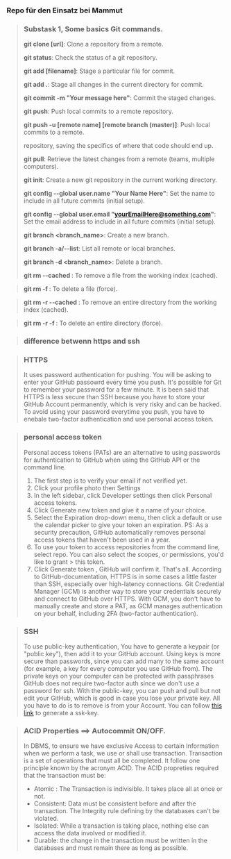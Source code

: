 ### Repo für den Einsatz bei Mammut





> ### Substask 1, Some basics Git commands.
>
> **git clone [url]**: Clone a repository from a remote.
> 
> **git status**: Check the status of a git repository.
> 
> **git add [filename]**: Stage a particular file for commit.
> 
> **git add .**: Stage all changes in the current directory for commit.
> 
> **git commit -m "Your message here"**: Commit the staged changes. 
> 
> **git push**: Push local commits to a remote repository.
> 
> **git push -u [remote name] [remote branch (master)]**: Push local commits to a remote.
> 
> repository, saving the specifics of where that code should end up.
> 
> **git pull**: Retrieve the latest changes from a remote (teams, multiple computers).
> 
> **git init**: Create a new git repository in the current working directory.
> 
> **git config --global user.name "Your Name Here"**: Set the name to include in all future commits (initial setup).
> 
> **git config --global user.email "yourEmailHere@something.com"**: Set the email address to include in all future commits (initial setup).
> 
> **git branch <branch_name>**:  Create a new branch.
> 
> **git branch -a/--list**:  List all remote or local branches.
>
> **git branch -d <branch_name>**: Delete a branch.
> 
> **git rm --cached <file name>**: To remove a file from the working index (cached).
  
> **git rm -f <file name>**:  To delete a file (force).
  
> **git rm -r --cached <directory name>**: To remove an entire directory from the working index (cached).
  
> **git rm -r -f <file name>**: To delete an entire directory (force).



> ### difference betwenn https and ssh

 
> ### HTTPS
> It uses password authentication for pushing. 
> You will be asking to enter your GitHub passowrd every time you push. It's possible for Git to remember your password for a few minute.
> It is been said that HTTPS is less secure than SSH because you have to store your GitHub Account permanently, which is very risky and 
> can be hacked. 
> To avoid using your password everytime you push, you have to enebale two-factor authentication and use personal access token.

> ### personal access token
> Personal access tokens (PATs) are an alternative to using passwords for authentication to GitHub when using the GitHub API or the command line.
> 1. The first step is to verify your email if not verified yet.
> 2. Click your profile photo then Settings
> 3. In the left sidebar, click  Developer settings then click Personal access tokens.
> 4. Click Generate new token and give it a name of your choice.
> 5. Select the Expiration drop-down menu, then click a default or use the calendar picker to give your token an expiration. 
> PS: As a security precaution, GitHub automatically removes personal access tokens that haven't been used in a year. 
> 6. To use your token to access repositories from the command line, select repo. You can also select the scopes, or permissions, you'd like to grant >    this token.
> 7. Click Generate token , GitHub will confirm it. That's all. 
> According to GitHub-documentation, HTTPS is in some cases a little faster than SSH, especially over high-latency connections.
> Git Credential Manager (GCM) is another way to store your credentials securely and connect to GitHub over HTTPS. With GCM, you don't have to 
> manually create and store a PAT, as GCM manages authentication on your behalf, including 2FA (two-factor authentication).




> ### SSH
> To use public-key authentication, You have to generate a keypair (or "public key"), then add it to your GitHub account.
> Using keys is more secure than passwords, since you can add many to the same account 
>(for example, a key for every computer you use GitHub from). The private keys on your computer can be protected with passphrases
> GitHub does not require two-factor auth since we don't use a password for ssh.
> With the public-key, you can push and pull but not edit your GitHub, which is good in case you lose your private key. All you have to do is 
> to remove is from your Account. 
> You can follow 
> [this link](https://docs.github.com/en/authentication/connecting-to-github-with-ssh/generating-a-new-ssh-key-and-adding-it-to-the-ssh-agent)
> to generate a ssk-key.


> ### ACID Properties ==> Autocommit ON/OFF.
> In DBMS, to ensure we have exclusive Access to certain Information when we perform a task, we use or shall use transaction.
> Transaction is a set of operations that must all be completed. It follow one principle known by the acronym ACID. 
> The ACID propreties required that the transaction must be:
> - Atomic : The Transaction is indivisible. It takes place all at once or not.
> - Consistent: Data must be consistent before and after the transaction. The Integrity rule defining by the databases can't be violated.
> - Isolated: While a transaction is taking place, nothing else can access the data involved or modified it.
> - Durable: the change in the transaction must be written in the databases and must remain there as long as possible. 


